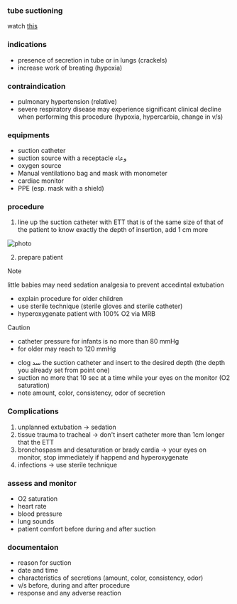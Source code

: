 ### tube suctioning
watch [this](https://youtu.be/IftM_1TNaWE?si=OBFEDSy30bO__ALg)

### indications
- presence of secretion in tube or in lungs (crackels)
- increase work of breating (hypoxia)

### contraindication
- pulmonary hypertension (relative)
- severe respiratory disease may experience significant clinical decline when performing this procedure (hypoxia, hypercarbia, change in v/s)

### equipments
- suction catheter
- suction source with a receptacle وعاء
- oxygen source
- Manual ventilationo bag and mask with monometer
- cardiac monitor
- PPE (esp. mask with a shield)

### procedure
1. line up the suction catheter with ETT that is of the same size of that of the patient to know exactly the depth of insertion, add 1 cm more 

![photo](./measure.png)

2. prepare patient
> [!NOTE]
> little babies may need sedation analgesia to prevent accedintal extubation
- explain procedure for older children
- use sterile technique (sterile gloves and sterile catheter)
- hyperoxygenate patient with 100% O2 via MRB
> [!caution]
> - catheter pressure for infants is no more than 80 mmHg
> - for older may reach to 120 mmHg
- clog سد the suction catheter and insert to the desired depth (the depth you already set from point one)
- suction no more that 10 sec at a time while your eyes on the monitor (O2 saturation)
- note amount, color, consistency, odor of secretion

### Complications
1. unplanned extubation -> sedation
2. tissue trauma to tracheal -> don't insert catheter more than 1cm longer that the ETT
3. bronchospasm and desaturation or brady cardia -> your eyes on monitor, stop immediately if happend and hyperoxygenate
4. infections -> use sterile technique

### assess and monitor
- O2 saturation
- heart rate
- blood pressure
- lung sounds
- patient comfort before during and after suction

### documentaion
- reason for suction
- date and time
- characteristics of secretions (amount, color, consistency, odor)
- v/s before, during and after procedure
- response and any adverse reaction
